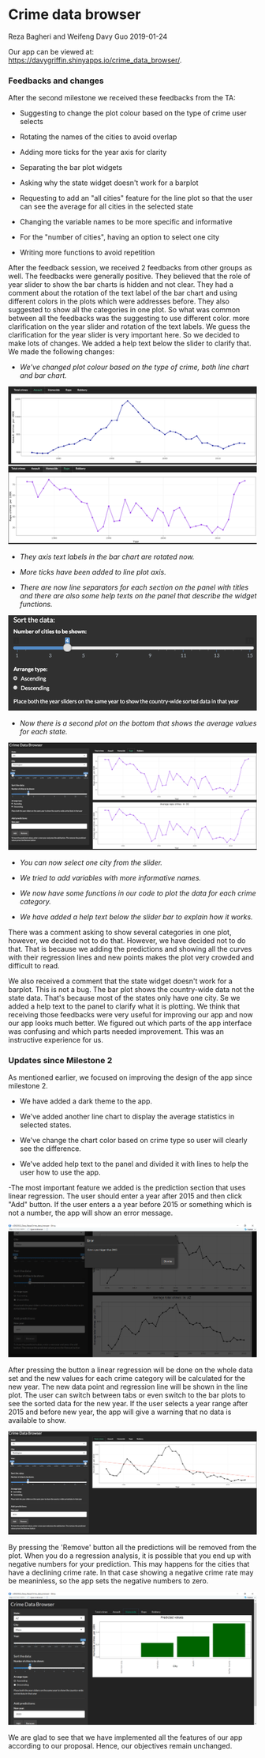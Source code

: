 Crime data browser
================
Reza Bagheri and Weifeng Davy Guo
2019-01-24

Our app can be viewed at: <https://davygriffin.shinyapps.io/crime_data_browser/>.

### Feedbacks and changes

After the second milestone we received these feedbacks from the TA:

-   Suggesting to change the plot colour based on the type of crime user selects

-   Rotating the names of the cities to avoid overlap

-   Adding more ticks for the year axis for clarity

-   Separating the bar plot widgets 

-   Asking why the state widget doesn't work for a barplot

-   Requesting to add an "all cities" feature for the line plot so that the user can see the average for all cities in the selected state

-   Changing the variable names to be more specific and informative

-   For the "number of cities", having an option to select one city 

-   Writing more functions to avoid repetition

After the feedback session, we received 2 feedbacks from other groups as well. The feedbacks were generally positive. They believed that the role of year slider to show the bar charts is hidden and not clear.  They had a comment about the rotation of the text label of the bar chart and using different colors in the plots which were addresses before. They also suggested to show all the categories in one plot. So what was common between all the feedbacks was the suggesting to use different color. more clarification on the year slider and rotation of the text labels. We guess the clarification for the year slider is very important here.
So we decided to make lots of changes. We added a help text below the slider to clarify that. We made the following changes:


+ *We've changed plot colour based on the type of crime, both line chart and bar chart.* 

<img src ="../img/pic10.png">

<img src ="../img/pic11.png">

+ *They axis text labels in the bar chart are rotated now.*

+ *More ticks have been added to line plot axis.*

+ *There are now line separators for each section on the panel with titles and there are also some help texts on the panel that describe the widget functions.*

<img src ="../img/pic13.png">

+ *Now there is a second plot on the bottom that shows the average values for each state.* 

<img src ="../img/pic14.png">

+ *You can now select one city from the slider.*

+ *We tried to add variables with more informative names.*

+ *We now have some functions in our code to plot the data for each crime category.*

+ *We have added a help text below the slider bar to explain how it works.*


There was a comment asking to show several categories in one plot, however, we decided not to do that. However, we have decided not to do that. That is because we adding the predictions and showing all the curves with their regression lines and new points makes the plot very crowded and difficult to read.

We also received a comment that the state widget doesn't work for a barplot. This is not a bug. The bar plot shows the country-wide data not the state data. That's because most of the states only have one city. Se we added a help text to the panel to clarify what it is plotting.
We think that receiving those feedbacks were very useful for improving our app and now our app looks much better. We figured out which parts of the app interface was confusing and which parts needed improvement. This was an instructive experience for us.


### Updates since Milestone 2

As mentioned earlier, we focused on improving the design of the app since milestone 2.

-   We have added a dark theme to the app.

-   We've added another line chart to display the average statistics in selected states.

-   We've change the chart color based on crime type so user will clearly see the difference.

-   We've added help text to the panel and divided it with lines to help the user how to use the app.


-The most important feature we added is the prediction section that uses linear regression. The user should enter a year after 2015 and then click "Add" button. If the user enters a a year before 2015 or something which is not a number, the app will show an error message.

<img src ="../img/pic16.png">

After pressing the button a linear regression will be done on the whole data set and the new values for each crime category will be calculated for the new year. The new data point and regression line will be shown in the line plot. The user can switch between tabs or even switch to the bar plots to see the sorted data for the new year. If the user selects a year range after 2015 and before new year, the app will give a warning that no data is available to show.

<img src ="../img/pic15.png">

By pressing the 'Remove' button all the predictions will be removed from the plot. When you do a regression analysis, it is possible that you end up with negative numbers for your prediction. This may happens for the cities that have a declining crime rate. In that case showing a negative crime rate may be meaninless, so the app sets the negative numbers to zero.

<img src ="../img/pic17.png">


We are glad to see that we have implemented all the features of our app according to our proposal. Hence, our objectives remain unchanged.
